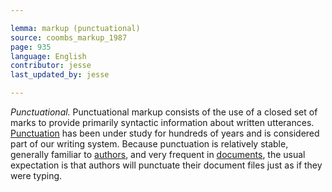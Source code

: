 ```yaml
---

lemma: markup (punctuational)
source: coombs_markup_1987
page: 935
language: English
contributor: jesse
last_updated_by: jesse

---
```

_Punctuational._ Punctuational markup consists of the use of a closed set of marks to provide primarily syntactic information about written utterances. [Punctuation](punctuation.html) has been under study for hundreds of years and is considered part of our writing system. Because punctuation is relatively stable, generally familiar to [authors](author.html), and very frequent in [documents](document.html), the usual expectation is that authors will punctuate their document files just as if they were typing.
